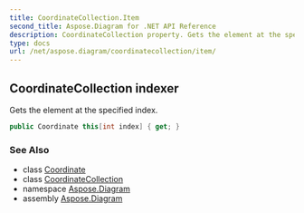 ```yaml
---
title: CoordinateCollection.Item
second_title: Aspose.Diagram for .NET API Reference
description: CoordinateCollection property. Gets the element at the specified index
type: docs
url: /net/aspose.diagram/coordinatecollection/item/
---
```

## CoordinateCollection indexer

Gets the element at the specified index.

```csharp
public Coordinate this[int index] { get; }
```

### See Also

* class [Coordinate](../../coordinate/)
* class [CoordinateCollection](../)
* namespace [Aspose.Diagram](../../coordinatecollection/)
* assembly [Aspose.Diagram](../../../)


